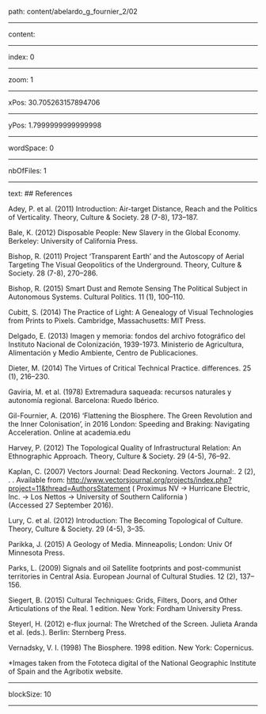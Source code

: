 path: content/abelardo_g_fournier_2/02

----

content: 

----

index: 0

----

zoom: 1

----

xPos: 30.705263157894706

----

yPos: 1.7999999999999998

----

wordSpace: 0

----

nbOfFiles: 1

----

text: ## References

Adey, P. et al. (2011) Introduction: Air-target Distance, Reach and the Politics of Verticality. Theory, Culture & Society. 28 (7-8), 173–187.

Bale, K. (2012) Disposable People: New Slavery in the Global Economy. Berkeley: University of California Press.

Bishop, R. (2011) Project ‘Transparent Earth’ and the Autoscopy of Aerial Targeting The Visual Geopolitics of the Underground. Theory, Culture & Society. 28 (7-8), 270–286.

Bishop, R. (2015) Smart Dust and Remote Sensing The Political Subject in Autonomous Systems. Cultural Politics.  11 (1), 100–110.

Cubitt, S. (2014) The Practice of Light: A Genealogy of Visual Technologies from Prints to Pixels. Cambridge, Massachusetts: MIT Press.

Delgado, E. (2013) Imagen y memoria: fondos del archivo fotográfico del Instituto Nacional de Colonización, 1939-1973. Ministerio de Agricultura, Alimentación y Medio Ambiente, Centro de Publicaciones.

Dieter, M. (2014) The Virtues of Critical Technical Practice. differences.  25 (1), 216–230.

Gaviria, M. et al. (1978) Extremadura saqueada: recursos naturales y autonomía regional. Barcelona: Ruedo Ibérico.

Gil-Fournier, A. (2016) ‘Flattening the Biosphere. The Green Revolution and the Inner Colonisation’, in 2016 London: Speeding and Braking: Navigating Acceleration. Online at academia.edu

Harvey, P. (2012) The Topological Quality of Infrastructural Relation: An Ethnographic Approach. Theory, Culture & Society.  29 (4-5), 76–92.

Kaplan, C. (2007) Vectors Journal: Dead Reckoning. Vectors Journal:. 2 (2), . . Available from: http://www.vectorsjournal.org/projects/index.php?project=11&thread=AuthorsStatement ( Proximus NV → Hurricane Electric, Inc. → Los Nettos → University of Southern California ) <br> (Accessed 27 September 2016).

Lury, C. et al. (2012) Introduction: The Becoming Topological of Culture. Theory, Culture & Society.  29 (4-5), 3–35.

Parikka, J. (2015) A Geology of Media. Minneapolis; London: Univ Of <br> Minnesota Press.

Parks, L. (2009) Signals and oil Satellite footprints and post-communist territories in Central Asia. European Journal of Cultural Studies.  12 (2), 137–156.

Siegert, B. (2015) Cultural Techniques: Grids, Filters, Doors, and Other Articulations of the Real. 1 edition. New York: Fordham University Press.

Steyerl, H. (2012) e-flux journal: The Wretched of the Screen. Julieta Aranda et al. (eds.). Berlin: Sternberg Press.

Vernadsky, V. I. (1998) The Biosphere. 1998 edition. New York: Copernicus.

*Images taken from the Fototeca digital of the National Geographic Institute of Spain and the Agribotix website.

----

blockSize: 10

----

